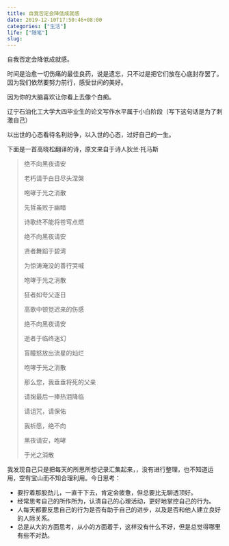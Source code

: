 ```yaml
---
title: 自我否定会降低成就感
date: 2019-12-10T17:50:46+08:00
categories: ["生活"]
life: ["随笔"]
slug: 
---
```


自我否定会降低成就感。

时间是治愈一切伤痛的最佳良药，说是遗忘，只不过是把它们放在心底封存罢了。因为我们依然要努力前行，感受世间的美好。

因为你的大脑喜欢让你看上去像个白痴。

辽宁石油化工大学大四毕业生的论文写作水平属于小白阶段（写下这句话是为了刺激自己）

以出世的心态看待名利纷争，以入世的心态，过好自己的一生。

下面是一首高晓松翻译的诗，原文来自于诗人狄兰·托马斯

> 绝不向黑夜请安
>
> 老朽请于白日尽头涅槃
>
> 咆哮于光之消散
>
> 先哲虽败于幽暗
>
> 诗歌终不能将苍穹点燃
>
> 绝不向黑夜请安
>
> 贤者舞蹈于碧湾
>
> 为惊涛淹没的善行哭喊
>
> 咆哮于光之消散
>
> 狂者如夸父逐日
>
> 高歌中顿觉迟来的伤感
>
> 绝不向黑夜请安
>
> 逝者于临终迷幻
>
> 盲瞳怒放出流星的灿烂
>
> 咆哮于光之消散
>
> 那么您，我垂垂将死的父亲
>
> 请掬最后一捧热泪降临
>
> 请诅咒，请保佑
>
> 我祈愿，绝不向
>
> 黑夜请安，咆哮
>
> 于光之消散

我发现自己只是把每天的所思所想记录汇集起来，，没有进行整理，也不知道运用，空有宝山而不知合理利用。今日思考：

* 要拧着那股劲儿，一直干下去，肯定会疲惫，但总要比无聊透顶好。
* 经常思考自己的所作所为，认清自己的心理活动，更好地掌控自己的行为。
* 人每天都要反思自己的行为是否有助于自己的进步，以及是否和他人建立良好的人际关系。
* 总是从大的方面思考，从小的方面着手，这样没有什么不好，但是总觉得哪里有些不对劲。